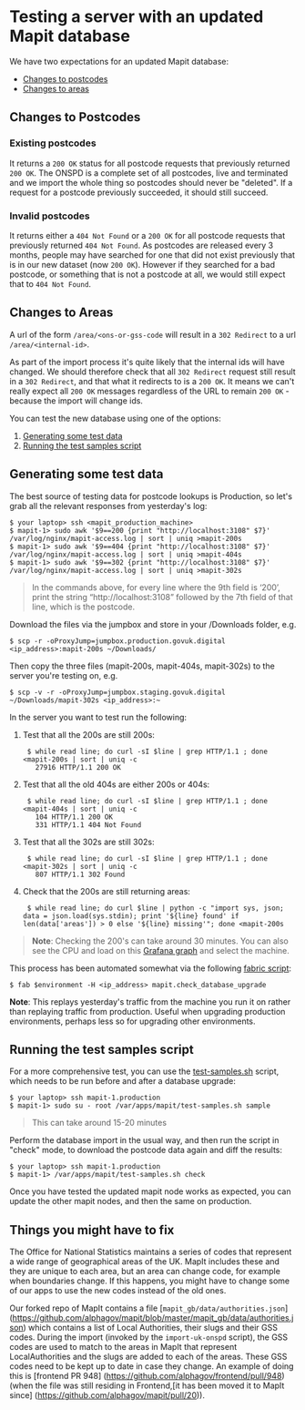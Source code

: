 # Testing a server with an updated Mapit database

We have two expectations for an updated Mapit database:

- [Changes to postcodes](#changes-to-postcodes)
- [Changes to areas](#changes-to-areas)

## Changes to Postcodes

### Existing postcodes

It returns a `200 OK` status for all postcode requests that
previously returned `200 OK`. The ONSPD is a complete set of all
postcodes, live and terminated and we import the whole thing so
postcodes should never be "deleted". If a request for a postcode
previously succeeded, it should still succeed.

### Invalid postcodes
It returns either a `404 Not Found` or a `200 OK` for all postcode
requests that previously returned `404 Not Found`. As postcodes are
released every 3 months, people may have searched for one that did
not exist previously that is in our new dataset (now `200 OK`).
However if they searched for a bad postcode, or something that is
not a postcode at all, we would still expect that to
`404 Not Found`.

## Changes to Areas

A url of the form `/area/<ons-or-gss-code` will result in a
`302 Redirect` to a url `/area/<internal-id>`.

As part of the import process it's quite likely that the internal ids
will have changed. We should therefore check that all `302 Redirect`
request still result in a `302 Redirect`, and that what it redirects to
is a `200 OK`. It means we can't really expect all `200 OK` messages
regardless of the URL to remain `200 OK` - because the import will
change ids.

You can test the new database using one of the options:
1. [Generating some test data](#generating-some-test-data)
2. [Running the test samples script](#running-the-test-samples-script)

## Generating some test data

The best source of testing data for postcode lookups is Production, so
let's grab all the relevant responses from yesterday's log:

    $ your laptop> ssh <mapit_production_machine>
    $ mapit-1> sudo awk '$9==200 {print "http://localhost:3108" $7}' /var/log/nginx/mapit-access.log | sort | uniq >mapit-200s
    $ mapit-1> sudo awk '$9==404 {print "http://localhost:3108" $7}' /var/log/nginx/mapit-access.log | sort | uniq >mapit-404s
    $ mapit-1> sudo awk '$9==302 {print "http://localhost:3108" $7}' /var/log/nginx/mapit-access.log | sort | uniq >mapit-302s

> In the commands above, for every line where the 9th field is ‘200’, print the string “http://localhost:3108” followed by the 7th field of that line, which is the postcode.

Download the files via the jumpbox and store in your /Downloads folder, e.g.

    $ scp -r -oProxyJump=jumpbox.production.govuk.digital <ip_address>:mapit-200s ~/Downloads/

Then copy the three files (mapit-200s, mapit-404s, mapit-302s) to the server you're testing on, e.g.

    $ scp -v -r -oProxyJump=jumpbox.staging.govuk.digital ~/Downloads/mapit-302s <ip_address>:~

In the server you want to test run the following:

1. Test that all the 200s are still 200s:

        $ while read line; do curl -sI $line | grep HTTP/1.1 ; done <mapit-200s | sort | uniq -c
          27916 HTTP/1.1 200 OK
2. Test that all the old 404s are either 200s or 404s:

        $ while read line; do curl -sI $line | grep HTTP/1.1 ; done <mapit-404s | sort | uniq -c
          104 HTTP/1.1 200 OK
          331 HTTP/1.1 404 Not Found
3. Test that all the 302s are still 302s:

        $ while read line; do curl -sI $line | grep HTTP/1.1 ; done <mapit-302s | sort | uniq -c
          807 HTTP/1.1 302 Found
4. Check that the 200s are still returning areas:

        $ while read line; do curl $line | python -c "import sys, json; data = json.load(sys.stdin); print '${line} found' if len(data['areas']) > 0 else '${line} missing'"; done <mapit-200s

>**Note**: Checking the 200's can take around 30 minutes. You can also see the CPU and load on this [Grafana graph](https://grafana.blue.production.govuk.digital/dashboard/file/machine.json?refresh=1m&orgId=1) and select the machine.

This process has been automated somewhat via the following [fabric
script](https://github.com/alphagov/fabric-scripts/blob/master/mapit.py#L51):

    $ fab $environment -H <ip_address> mapit.check_database_upgrade

**Note**: This replays yesterday's traffic from the machine you
run it on rather than replaying traffic from production. Useful when
upgrading production environments, perhaps less so for upgrading other
environments.

## Running the test samples script

For a more comprehensive test, you can use the [test-samples.sh](https://github.com/alphagov/mapit/blob/master/test-samples.sh)
script, which needs to be run before and after a database upgrade:

    $ your laptop> ssh mapit-1.production
    $ mapit-1> sudo su - root /var/apps/mapit/test-samples.sh sample

> This can take around 15-20 minutes

Perform the database import in the usual way, and then run the script
in "check" mode, to download the postcode data again and diff the
results:

    $ your laptop> ssh mapit-1.production
    $ mapit-1> /var/apps/mapit/test-samples.sh check

Once you have tested the updated mapit node works as expected, you can update
the other mapit nodes, and then the same on production.

## Things you might have to fix

The Office for National Statistics maintains a series of codes that represent a
wide range of geographical areas of the UK. MapIt includes these and they are
unique to each area, but an area can change code, for example when boundaries
change. If this happens, you might have to change some of our apps to use the
new codes instead of the old ones.

Our forked repo of MapIt contains a file [``mapit_gb/data/authorities.json``]
(https://github.com/alphagov/mapit/blob/master/mapit_gb/data/authorities.json)
which contains a list of Local Authorities, their slugs and their GSS codes.
During the import (invoked by the `import-uk-onspd` script), the GSS codes are
used to match to the areas in MapIt that represent LocalAuthorities and the
slugs are added to each of the areas. These GSS codes need to be kept up to date
in case they change. An example of doing this is [frontend PR 948]
(https://github.com/alphagov/frontend/pull/948) (when the file was still
residing in Frontend,[it has been moved it to MapIt since]
(https://github.com/alphagov/mapit/pull/20)).
